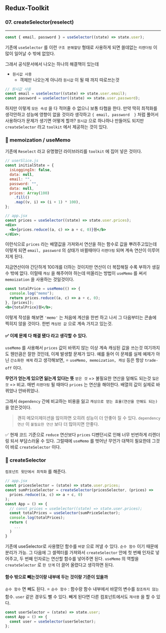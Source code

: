 ## Redux-Toolkit

### 07. createSelector(reselect)

---

```jsx
const { email, password } = useSelector((state) => state.user);
```

기존에 `useSelector` 를 이런 `구조 분해할당` 형태로 사용하게 되면 쓸데없는 `리렌더링` 이 많이 일어날 수 밖에 없었다.

그래서 공식문서에서 나오는 하나의 해결책이 있는데

- `원시값 사용`
  - 객체만 나오는게 아니라 `원시값` 이 될 때 까지 따로쓰는것

```jsx
// 원시값 사용
const email = useSelector((state) => state.user.email);
const password = useSelector((state) => state.user.password);
```

하지만 이렇게 `모든 속성` 을 다 적어줄 수 없으니 보통 타협을 한다. 만약 딱히 최적화를 생각안하고 성능에 영향이 없을 것이라 생각하고 `{ email, password  }` 처럼 풀어서 사용하다가 문제가 생기면 어떻게 할까?
`원시값` 으로 하나하나 만들어도 되지만 `createSelector` 라고 `toolkit` 에서 제공하는 것이 있다.

### 📌 memoization / useMemo

기존에 `Reselect` 라고 유명했던 라이브러리를 `toolkit` 에 집어 넣은 것이다.

```jsx
// userSlice.js
const initialState = {
  isLoggingIn: false,
  data: null,
  email: "",
  password: "",
  data: null,
  prices: Array(100)
    .fill()
    .map((v, i) => (i + 1) * 100),
};

// app.jsx
const prices = useSelector((state) => state.user.prices);
<div>
  <b>{prices.reduce((a, c) => a + c, 0)}원</b>
</div>;
```

이런식으로 `prices` 라는 배열값을 가져와서 연산을 하는 함수로 값을 뿌려주고있는데 이렇게 되면 `email, password` 의 상태가 바뀔때마다 `리렌더링` 되며 계속 연산이 이루어지게 된다.

지금연산이야 간단하게 100개를 더하는 것이지만 연산이 더 복잡해질 수록 부하가 생길 수 밖에 없다.
이럴때 `캐싱` 을 해주어야 하는데 떠올리는 방법이 `useMemo` 를 써서 `memoization` 을 사용하는 것일것이다.

```jsx
const totalPrice = useMemo(() => {
  console.log("memo");
  return prices.reduce((a, c) => a + c, 0);
}, [prices]);
<b>{totalPrice}원</b>;
```

이렇게 작성을 해보면 `'memo'` 는 처음에 계산을 한번 하고 나서 그 다음부터는 콘솔에 찍히지 않을 것이다. 한번 `캐싱된 값` 으로 계속 가지고 있는것.

#### ✅ 이제 문제 다 해결 됐다 라고 생각할 수 있다.

`useMemo` 를 사용해서 `prices` 값이 바뀌지 않는 이상 계속 캐싱된 값을 쓰는것 여기까지도 웬만큼은 잘한 것인데, 이제 발생할 문제가 있다.
예를 들어 이 문제를 실제 예제가 아닌 `간소화한 예제` 라고 생각해보면, ⭐️ `useMemo, memoization, 캐싱` 등은 항상 `trade-off` 이다.

**무언가 얻는게 있으면 잃는게 있다는 뜻**
`얻은 것` => 불필요한 연산을 덜해도 되는것
`잃은 것` => 비교. 매번 `리렌더링` 될 때마다 `prices` 는 연산을 해야한다. 배열의 값이 실제로 바뀌었나 안바뀌었나.

그래서 `dependency` 간에 비교하는 비용을 잃고 `캐싱으로 얻는 효율(연산을 안해도 되는)` 을 얻은것이다.

> 괜히 메모이제이션을 많이하면 오히려 성능이 더 안좋아 질 수 있다.
> `dependency 연산` 이 `불필요한 연산` 보다 더 많아지면 안좋다.

✅ 현재 코드 기준으로 `reduce` 연산보다 `prices` 디펜던시로 인해 너무 빈번하게 리렌더링 되서 부담스러울 수 있다. 그럴때에 `useMemo` 를 벗어난 무언가 대책이 필요한데 그것이 바로 `createSelector` 이다.

### 📌 createSelector

`컴포넌트 윗단에서 최적화` 를 해준다.

```jsx
// app.jsx
const pricesSelector = (state) => state.user.prices;
const sumPriceSelector = createSelector(pricesSelector, (prices) =>
  prices.reduce((a, c) => a + c, 0)
);
const App = () => {
  // const prices = useSelector((state) => state.user.prices);
  const totalPrices = useSelector(sumPriceSelector);
  console.log(totalPrices);
  return (
    ...
  )
}
```

기존에 useSelector로 사용했던 함수를 `바깥` 으로 꺼낼 수 있다. `순수 함수` 이기 때문에 분리가 가능.
그 다음에 그 셀렉터를 가져와서 `createSelector` 안에 첫 번째 인자로 넣어주고, 두 번째 인자로는 연산할 함수를 넣어주면 된다. `useMemo` 의 역할을 `createSelector` 로 `한 단계` 더 끌어 올렸다고 생각하면 된다.

#### 함수 밖으로 빼는것이랑 내부에 두는 것이랑 기준이 있을까

`순수 함수` 면 빼도 된다.
⭐️ `순수 함수` : 함수랑 함수 내부에서 바깥의 변수를 `참조하지 않는` 함수.
`user` 같은 경우도 뺄 수 있다. 빼게 된다면 다른 컴포넌트에서도 `재사용` 을 할 수 있다.

```jsx
const userSelector = (state) => state.user;
const App = () => {
  const user = useSelector(userSelector);
};
```

